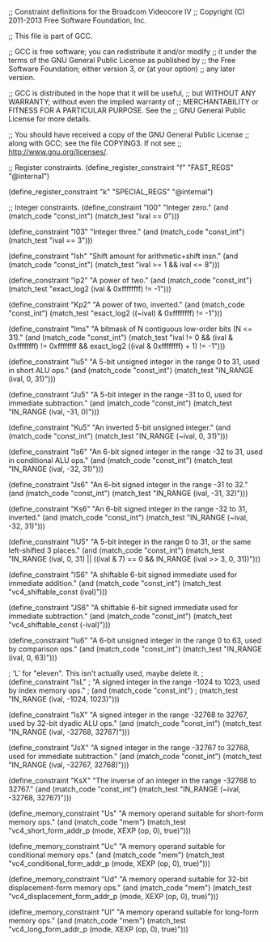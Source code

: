;; Constraint definitions for the Broadcom Videocore IV
;; Copyright (C) 2011-2013 Free Software Foundation, Inc.

;; This file is part of GCC.

;; GCC is free software; you can redistribute it and/or modify
;; it under the terms of the GNU General Public License as published by
;; the Free Software Foundation; either version 3, or (at your option)
;; any later version.

;; GCC is distributed in the hope that it will be useful,
;; but WITHOUT ANY WARRANTY; without even the implied warranty of
;; MERCHANTABILITY or FITNESS FOR A PARTICULAR PURPOSE.  See the
;; GNU General Public License for more details.

;; You should have received a copy of the GNU General Public License
;; along with GCC; see the file COPYING3.  If not see
;; <http://www.gnu.org/licenses/>.

;; Register constraints.
(define_register_constraint "f" "FAST_REGS"
  "@internal")

(define_register_constraint "k" "SPECIAL_REGS"
  "@internal")

;; Integer constraints.
(define_constraint "I00"
  "Integer zero."
  (and (match_code "const_int")
       (match_test "ival == 0")))

(define_constraint "I03"
  "Integer three."
  (and (match_code "const_int")
       (match_test "ival == 3")))

(define_constraint "Ish"
  "Shift amount for arithmetic+shift insn."
  (and (match_code "const_int")
       (match_test "ival >= 1 && ival <= 8")))

(define_constraint "Ip2"
  "A power of two."
  (and (match_code "const_int")
       (match_test "exact_log2 (ival & 0xffffffff) != -1")))

(define_constraint "Kp2"
  "A power of two, inverted."
  (and (match_code "const_int")
       (match_test "exact_log2 ((~ival) & 0xffffffff) != -1")))

(define_constraint "Ims"
  "A bitmask of N contiguous low-order bits (N <= 31)."
  (and (match_code "const_int")
       (match_test "ival != 0
		    && (ival & 0xffffffff) != 0xffffffff
		    && exact_log2 ((ival & 0xffffffff) + 1) != -1")))

(define_constraint "Iu5"
  "A 5-bit unsigned integer in the range 0 to 31, used in short ALU ops."
  (and (match_code "const_int")
       (match_test "IN_RANGE (ival, 0, 31)")))

(define_constraint "Ju5"
  "A 5-bit integer in the range -31 to 0, used for immediate subtraction."
  (and (match_code "const_int")
       (match_test "IN_RANGE (ival, -31, 0)")))

(define_constraint "Ku5"
  "An inverted 5-bit unsigned integer."
  (and (match_code "const_int")
       (match_test "IN_RANGE (~ival, 0, 31)")))

(define_constraint "Is6"
  "An 6-bit signed integer in the range -32 to 31, used in conditional ALU ops."
  (and (match_code "const_int")
       (match_test "IN_RANGE (ival, -32, 31)")))

(define_constraint "Js6"
  "An 6-bit signed integer in the range -31 to 32."
  (and (match_code "const_int")
       (match_test "IN_RANGE (ival, -31, 32)")))

(define_constraint "Ks6"
  "An 6-bit signed integer in the range -32 to 31, inverted."
  (and (match_code "const_int")
       (match_test "IN_RANGE (~ival, -32, 31)")))

(define_constraint "IU5"
  "A 5-bit integer in the range 0 to 31, or the same left-shifted 3 places."
  (and (match_code "const_int")
       (match_test "IN_RANGE (ival, 0, 31)
		    || ((ival & 7) == 0 && IN_RANGE (ival >> 3, 0, 31))")))

(define_constraint "IS6"
  "A shiftable 6-bit signed immediate used for immediate addition."
  (and (match_code "const_int")
       (match_test "vc4_shiftable_const (ival)")))

(define_constraint "JS6"
  "A shiftable 6-bit signed immediate used for immediate subtraction."
  (and (match_code "const_int")
       (match_test "vc4_shiftable_const (-ival)")))

(define_constraint "Iu6"
  "A 6-bit unsigned integer in the range 0 to 63, used by comparison ops."
  (and (match_code "const_int")
       (match_test "IN_RANGE (ival, 0, 63)")))

; 'L' for "eleven". This isn't actually used, maybe delete it.
;(define_constraint "IsL"
;  "A signed integer in the range -1024 to 1023, used by index memory ops."
;  (and (match_code "const_int")
;       (match_test "IN_RANGE (ival, -1024, 1023)")))

(define_constraint "IsX"
  "A signed integer in the range -32768 to 32767, used by 32-bit dyadic ALU ops."
  (and (match_code "const_int")
       (match_test "IN_RANGE (ival, -32768, 32767)")))

(define_constraint "JsX"
  "A signed integer in the range -32767 to 32768, used for immediate subtraction."
  (and (match_code "const_int")
       (match_test "IN_RANGE (ival, -32767, 32768)")))

(define_constraint "KsX"
  "The inverse of an integer in the range -32768 to 32767."
  (and (match_code "const_int")
       (match_test "IN_RANGE (~ival, -32768, 32767)")))

(define_memory_constraint "Us"
  "A memory operand suitable for short-form memory ops."
  (and (match_code "mem")
       (match_test "vc4_short_form_addr_p (mode, XEXP (op, 0), true)")))

(define_memory_constraint "Uc"
  "A memory operand suitable for conditional memory ops."
  (and (match_code "mem")
       (match_test "vc4_conditional_form_addr_p (mode, XEXP (op, 0), true)")))

(define_memory_constraint "Ud"
  "A memory operand suitable for 32-bit displacement-form memory ops."
  (and (match_code "mem")
       (match_test "vc4_displacement_form_addr_p (mode, XEXP (op, 0), true)")))

(define_memory_constraint "Ul"
  "A memory operand suitable for long-form memory ops."
  (and (match_code "mem")
       (match_test "vc4_long_form_addr_p (mode, XEXP (op, 0), true)")))
